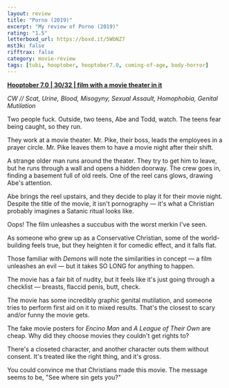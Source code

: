 ```yaml
---
layout: review
title: "Porno (2019)"
excerpt: "My review of Porno (2019)"
rating: "1.5"
letterboxd_url: https://boxd.it/5WbNZ7
mst3k: false
rifftrax: false
category: movie-review
tags: [tubi, hooptober, hooptober7.0, coming-of-age, body-horror]
---
```


<b><a href="https://boxd.it/pOK5i/detail" target="_blank" rel="noopener">Hooptober 7.0 | 30/32 | film with a movie theater in it</a></b>

<i>CW // Scat, Urine, Blood, Misogyny, Sexual Assault, Homophobia, Genital Mutilation</i>

Two people fuck. Outside, two teens, Abe and Todd, watch. The teens fear being caught, so they run.

They work at a movie theater. Mr. Pike, their boss, leads the employees in a prayer circle. Mr. Pike leaves them to have a movie night after their shift.

A strange older man runs around the theater. They try to get him to leave, but he runs through a wall and opens a hidden doorway. The crew goes in, finding a basement full of old reels. One of the reel cans glows, drawing Abe's attention.

Abe brings the reel upstairs, and they decide to play it for their movie night. Despite the title of the movie, it isn't pornography — it's what a Christian probably imagines a Satanic ritual looks like.

Oops! The film unleashes a succubus with the worst merkin I've seen.

As someone who grew up as a Conservative Christian, some of the world-building feels true, but they heighten it for comedic effect, and it falls flat.

Those familiar with <i>Demons</i> will note the similarities in concept — a film unleashes an evil — but it takes SO LONG for anything to happen.

The movie has a fair bit of nudity, but it feels like it's just going through a checklist — breasts, flaccid penis, butt, check.

The movie has some incredibly graphic genital mutilation, and someone tries to perform first aid on it to mixed results. That's the closest to scary and/or funny the movie gets.

The fake movie posters for <i>Encino Man</i> and <i>A League of Their Own</i> are cheap. Why did they choose movies they couldn't get rights to?

There's a closeted character, and another character outs them without consent. It's treated like the right thing, and it's gross.

You could convince me that Christians made this movie. The message seems to be, "See where sin gets you?"
